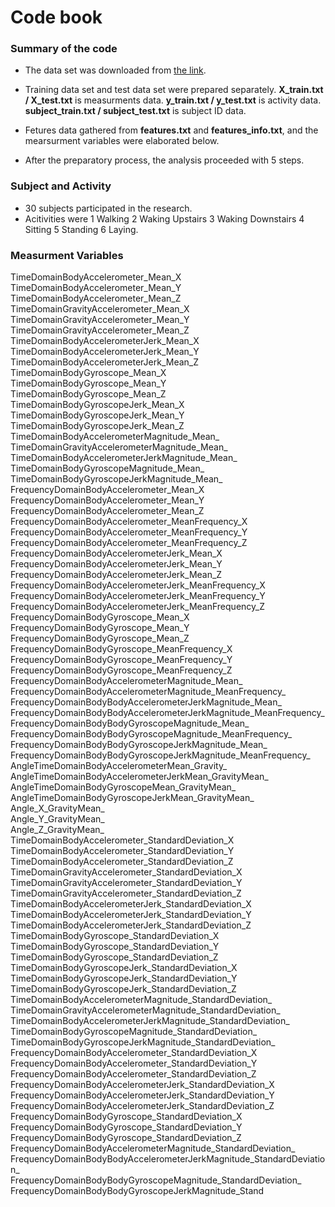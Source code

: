 # Code book

### Summary of the code
- The data set was downloaded from [the link](https://d396qusza40orc.cloudfront.net/getdata%2Fprojectfiles%2FUCI%20HAR%20Dataset.zip).  
- Training data set and test data set were prepared separately. 
  **X_train.txt / X_test.txt** is measurments data. 
  **y_train.txt / y_test.txt** is activity data.
  **subject_train.txt / subject_test.txt** is subject ID data.

- Fetures data gathered from **features.txt** and **features_info.txt**, and the mearsurment variables were elaborated below. 
- After the preparatory process, the analysis proceeded with 5 steps.

### Subject and Activity
- 30 subjects participated in the research.
- Acitivities were 1 Walking 2 Waking Upstairs 3 Waking Downstairs 4 Sitting 5 Standing 6 Laying.

### Measurment Variables
TimeDomainBodyAccelerometer_Mean_X  
TimeDomainBodyAccelerometer_Mean_Y  
TimeDomainBodyAccelerometer_Mean_Z  
TimeDomainGravityAccelerometer_Mean_X  
TimeDomainGravityAccelerometer_Mean_Y  
TimeDomainGravityAccelerometer_Mean_Z  
TimeDomainBodyAccelerometerJerk_Mean_X  
TimeDomainBodyAccelerometerJerk_Mean_Y  
TimeDomainBodyAccelerometerJerk_Mean_Z  
TimeDomainBodyGyroscope_Mean_X  
TimeDomainBodyGyroscope_Mean_Y  
TimeDomainBodyGyroscope_Mean_Z  
TimeDomainBodyGyroscopeJerk_Mean_X  
TimeDomainBodyGyroscopeJerk_Mean_Y  
TimeDomainBodyGyroscopeJerk_Mean_Z  
TimeDomainBodyAccelerometerMagnitude_Mean_  
TimeDomainGravityAccelerometerMagnitude_Mean_  
TimeDomainBodyAccelerometerJerkMagnitude_Mean_  
TimeDomainBodyGyroscopeMagnitude_Mean_  
TimeDomainBodyGyroscopeJerkMagnitude_Mean_  
FrequencyDomainBodyAccelerometer_Mean_X  
FrequencyDomainBodyAccelerometer_Mean_Y  
FrequencyDomainBodyAccelerometer_Mean_Z  
FrequencyDomainBodyAccelerometer_MeanFrequency_X  
FrequencyDomainBodyAccelerometer_MeanFrequency_Y  
FrequencyDomainBodyAccelerometer_MeanFrequency_Z  
FrequencyDomainBodyAccelerometerJerk_Mean_X  
FrequencyDomainBodyAccelerometerJerk_Mean_Y  
FrequencyDomainBodyAccelerometerJerk_Mean_Z  
FrequencyDomainBodyAccelerometerJerk_MeanFrequency_X  
FrequencyDomainBodyAccelerometerJerk_MeanFrequency_Y  
FrequencyDomainBodyAccelerometerJerk_MeanFrequency_Z  
FrequencyDomainBodyGyroscope_Mean_X  
FrequencyDomainBodyGyroscope_Mean_Y  
FrequencyDomainBodyGyroscope_Mean_Z  
FrequencyDomainBodyGyroscope_MeanFrequency_X  
FrequencyDomainBodyGyroscope_MeanFrequency_Y  
FrequencyDomainBodyGyroscope_MeanFrequency_Z  
FrequencyDomainBodyAccelerometerMagnitude_Mean_  
FrequencyDomainBodyAccelerometerMagnitude_MeanFrequency_  
FrequencyDomainBodyBodyAccelerometerJerkMagnitude_Mean_  
FrequencyDomainBodyBodyAccelerometerJerkMagnitude_MeanFrequency_  
FrequencyDomainBodyBodyGyroscopeMagnitude_Mean_  
FrequencyDomainBodyBodyGyroscopeMagnitude_MeanFrequency_  
FrequencyDomainBodyBodyGyroscopeJerkMagnitude_Mean_  
FrequencyDomainBodyBodyGyroscopeJerkMagnitude_MeanFrequency_  
AngleTimeDomainBodyAccelerometerMean_Gravity_  
AngleTimeDomainBodyAccelerometerJerkMean_GravityMean_  
AngleTimeDomainBodyGyroscopeMean_GravityMean_  
AngleTimeDomainBodyGyroscopeJerkMean_GravityMean_  
Angle_X_GravityMean_  
Angle_Y_GravityMean_  
Angle_Z_GravityMean_  
TimeDomainBodyAccelerometer_StandardDeviation_X  
TimeDomainBodyAccelerometer_StandardDeviation_Y  
TimeDomainBodyAccelerometer_StandardDeviation_Z  
TimeDomainGravityAccelerometer_StandardDeviation_X  
TimeDomainGravityAccelerometer_StandardDeviation_Y  
TimeDomainGravityAccelerometer_StandardDeviation_Z  
TimeDomainBodyAccelerometerJerk_StandardDeviation_X  
TimeDomainBodyAccelerometerJerk_StandardDeviation_Y  
TimeDomainBodyAccelerometerJerk_StandardDeviation_Z  
TimeDomainBodyGyroscope_StandardDeviation_X  
TimeDomainBodyGyroscope_StandardDeviation_Y  
TimeDomainBodyGyroscope_StandardDeviation_Z  
TimeDomainBodyGyroscopeJerk_StandardDeviation_X  
TimeDomainBodyGyroscopeJerk_StandardDeviation_Y  
TimeDomainBodyGyroscopeJerk_StandardDeviation_Z  
TimeDomainBodyAccelerometerMagnitude_StandardDeviation_  
TimeDomainGravityAccelerometerMagnitude_StandardDeviation_  
TimeDomainBodyAccelerometerJerkMagnitude_StandardDeviation_  
TimeDomainBodyGyroscopeMagnitude_StandardDeviation_  
TimeDomainBodyGyroscopeJerkMagnitude_StandardDeviation_  
FrequencyDomainBodyAccelerometer_StandardDeviation_X  
FrequencyDomainBodyAccelerometer_StandardDeviation_Y  
FrequencyDomainBodyAccelerometer_StandardDeviation_Z  
FrequencyDomainBodyAccelerometerJerk_StandardDeviation_X  
FrequencyDomainBodyAccelerometerJerk_StandardDeviation_Y  
FrequencyDomainBodyAccelerometerJerk_StandardDeviation_Z  
FrequencyDomainBodyGyroscope_StandardDeviation_X  
FrequencyDomainBodyGyroscope_StandardDeviation_Y  
FrequencyDomainBodyGyroscope_StandardDeviation_Z  
FrequencyDomainBodyAccelerometerMagnitude_StandardDeviation_  
FrequencyDomainBodyBodyAccelerometerJerkMagnitude_StandardDeviation_  
FrequencyDomainBodyBodyGyroscopeMagnitude_StandardDeviation_  
FrequencyDomainBodyBodyGyroscopeJerkMagnitude_Stand  
